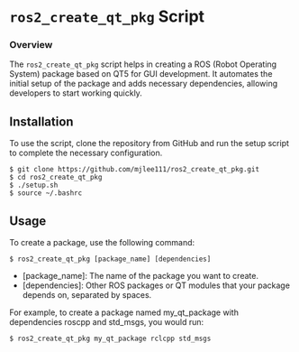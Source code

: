 # `ros2_create_qt_pkg` Script

### Overview
The `ros2_create_qt_pkg` script helps in creating a ROS (Robot Operating System) package based on QT5 for GUI development. It automates the initial setup of the package and adds necessary dependencies, allowing developers to start working quickly.

## Installation
To use the script, clone the repository from GitHub and run the setup script to complete the necessary configuration.

```shell
$ git clone https://github.com/mjlee111/ros2_create_qt_pkg.git
$ cd ros2_create_qt_pkg
$ ./setup.sh
$ source ~/.bashrc
```

## Usage
To create a package, use the following command:
```shell 
$ ros2_create_qt_pkg [package_name] [dependencies]
```
- [package_name]: The name of the package you want to create.
- [dependencies]: Other ROS packages or QT modules that your package depends on, separated by spaces.

For example, to create a package named my_qt_package with dependencies roscpp and std_msgs, you would run:
```shell  
$ ros2_create_qt_pkg my_qt_package rclcpp std_msgs
```
